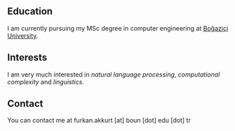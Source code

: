 ## Education

I am currently pursuing my MSc degree in computer engineering at [Boğaziçi University](https://www.boun.edu.tr).  

## Interests

I am very much interested in _natural language processing_, _computational complexity_ and _linguistics_.  

## Contact

You can contact me at furkan.akkurt [at] boun [dot] edu [dot] tr
